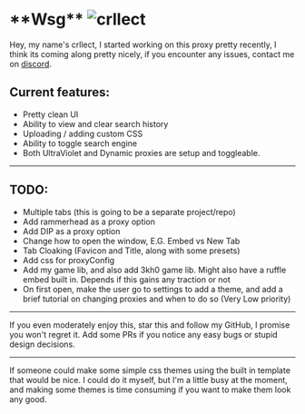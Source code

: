 # \***\*Wsg\*\*** <img src="https://komarev.com/ghpvc/?username=crllect&color=e70052&style=for-the-badge&label=Bugs+In+My+Code" alt="crllect" />

<!-- used colors: 24410c, e70052, 25252a, 141414, ce244c -->

Hey, my name's crllect, I started working on this proxy pretty recently, I think
its coming along pretty nicely, if you encounter any issues, contact me on
[discord](https://discord.com/users/713488984596021291).

## Current features:

-   Pretty clean UI
-   Ability to view and clear search history
-   Uploading / adding custom CSS
-   Ability to toggle search engine
-   Both UltraViolet and Dynamic proxies are setup and toggleable.

---

## TODO:

-   Multiple tabs (this is going to be a separate project/repo)
-   Add rammerhead as a proxy option
-   Add DIP as a proxy option
-   Change how to open the window, E.G. Embed vs New Tab
-   Tab Cloaking (Favicon and Title, along with some presets)
-   Add css for proxyConfig
-   Add my game lib, and also add 3kh0 game lib. Might also have a ruffle embed built in. Depends if this gains any traction or not
-   On first open, make the user go to settings to add a theme, and add a brief tutorial on changing proxies and when to do so (Very Low priority)

---

If you even moderately enjoy this, star this and follow my GitHub, I promise you won't regret it. Add some PRs if you notice any easy bugs or stupid design decisions.

---

If someone could make some simple css themes using the built in template that
would be nice. I could do it myself, but I'm a little busy at the moment, and
making some themes is time consuming if you want to make them look any good.
